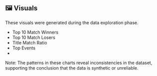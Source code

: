 ## 🖼️ Visuals
These visuals were generated during the data exploration phase.
- Top 10 Match Winners
- Top 10 Match Losers
- Title Match Ratio
- Top Events
- 
Note: The patterns in these charts reveal inconsistencies in the dataset, supporting the conclusion that the data is synthetic or unreliable.
